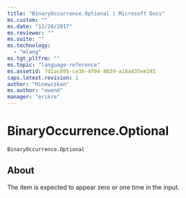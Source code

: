 ```yaml
---
title: "BinaryOccurrence.Optional | Microsoft Docs"
ms.custom: ""
ms.date: "12/28/2017"
ms.reviewer: ""
ms.suite: ""
ms.technology: 
  - "mlang"
ms.tgt_pltfrm: ""
ms.topic: "language-reference"
ms.assetid: 7d1ac895-ce36-4f04-8839-a18a435ee345
caps.latest.revision: 2
author: "Minewiskan"
ms.author: "owend"
manager: "erikre"
---
```

# BinaryOccurrence.Optional
<code>BinaryOccurrence.Optional</code>
## About 
The item is expected to appear zero or one time in the input.
